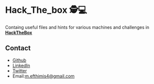 # Hack_The_box 🕵💻
Containg useful files and hints for various machines and challenges in **[HackTheBox](https://www.hackthebox.eu/)**

## Contact

- [Github](https://github.com/EfthimisKele)
- [LinkedIn](https://www.linkedin.com/in/efthymios-kelesmitos-33289b10a)
- [Twitter](https://twitter.com/efthimis_kele)
- Email:m.efthimis4@gmail.com

